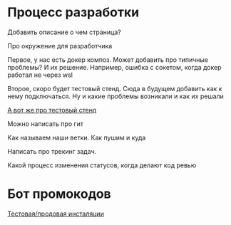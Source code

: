 # Процесс разработки

Добавить описание о чем страница? 

Про окружение для разработчика

Первое, у нас есть докер композ. Может добавить про типичные проблемы? И их решение. Например, ошибка с сокетом, когда докер работал не через wsl

Второе, скоро будет тестовый стенд. Сюда в будущем добавить как к нему подключаться. Ну и какие проблемы возникали и как их решали

[А вот же про тестовый стенд](%D0%9F%D1%80%D0%BE%D1%86%D0%B5%D1%81%D1%81%20%D1%80%D0%B0%D0%B7%D1%80%D0%B0%D0%B1%D0%BE%D1%82%D0%BA%D0%B8%20c3318c8954b04c5685d611b34da3479b/%D0%90%20%D0%B2%D0%BE%D1%82%20%D0%B6%D0%B5%20%D0%BF%D1%80%D0%BE%20%D1%82%D0%B5%D1%81%D1%82%D0%BE%D0%B2%D1%8B%D0%B8%CC%86%20%D1%81%D1%82%D0%B5%D0%BD%D0%B4%20ac18f9bf117b4d2bbed78d004797f407.md)

Можно написать про гит

Как называем наши ветки. Как пушим и куда

Написать про трекинг задач. 

Какой процесс изменения статусов, когда делают код ревью

# Бот промокодов

[Тестовая/продовая инсталяции](%D0%9F%D1%80%D0%BE%D1%86%D0%B5%D1%81%D1%81%20%D1%80%D0%B0%D0%B7%D1%80%D0%B0%D0%B1%D0%BE%D1%82%D0%BA%D0%B8%20c3318c8954b04c5685d611b34da3479b/%D0%A2%D0%B5%D1%81%D1%82%D0%BE%D0%B2%D0%B0%D1%8F%20%D0%BF%D1%80%D0%BE%D0%B4%D0%BE%D0%B2%D0%B0%D1%8F%20%D0%B8%D0%BD%D1%81%D1%82%D0%B0%D0%BB%D1%8F%D1%86%D0%B8%D0%B8%20f92c27b5ce3448dc9709076c10a9769e.md)